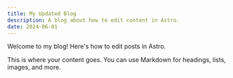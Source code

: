 ```yaml
---
title: My Updated Blog
description: A blog about how to edit content in Astro.
date: 2024-06-01
---
```

Welcome to my blog! Here's how to edit posts in Astro.

This is where your content goes. You can use Markdown for headings, lists, images, and more.
